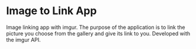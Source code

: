 # Image to Link App

Image linking app with imgur. The purpose of the application is to link the picture you choose from the gallery and give its link to you. Developed with the imgur API.

